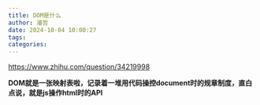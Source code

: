 ```yaml
---
title: DOM是什么
author: 濬哲
date: 2024-10-04 10:00:27
tags:
categories:
---
```




https://www.zhihu.com/question/34219998

**DOM就是一张映射表啦，记录着一堆用代码操控document时的规章制度，直白点说，就是js操作html时的API**

